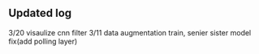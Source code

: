 ## Updated log
3/20 visaulize cnn filter
3/11 data augmentation train, senier sister model fix(add polling layer)
